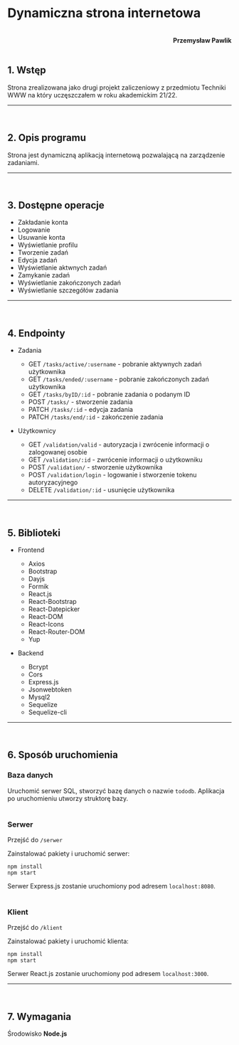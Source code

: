 # **Dynamiczna strona internetowa**
<br>
<div style="text-align: right"><b>Przemysław Pawlik</b></div>
<br>

## **1. Wstęp**
Strona zrealizowana jako drugi projekt zaliczeniowy z przedmiotu Techniki WWW na który uczęszczałem w roku akademickim 21/22.

----------
<br>

## **2. Opis programu**
Strona jest dynamiczną aplikacją internetową pozwalającą na zarządzenie zadaniami. 

----------
<br>

## **3. Dostępne operacje**
* Zakładanie konta
* Logowanie
* Usuwanie konta
* Wyświetlanie profilu
* Tworzenie zadań
* Edycja zadań
* Wyświetlanie aktwnych zadań
* Zamykanie zadań
* Wyświetlanie zakończonych zadań
* Wyświetlanie szczegółów zadania

----------
<br>

## **4. Endpointy**
* Zadania
    * GET `/tasks/active/:username` - pobranie aktywnych zadań użytkownika
    * GET `/tasks/ended/:username` - pobranie zakończonych zadań użytkownika
    * GET `/tasks/byID/:id` - pobranie zadania o podanym ID
    * POST `/tasks/` - stworzenie zadania
    * PATCH `/tasks/:id` - edycja zadania
    * PATCH `/tasks/end/:id` - zakończenie zadania

* Użytkownicy
    * GET `/validation/valid` - autoryzacja i zwrócenie informacji o zalogowanej osobie
    * GET `/validation/:id` - zwrócenie informacji o użytkowniku
    * POST `/validation/` - stworzenie użytkownika
    * POST `/validation/login` - logowanie i stworzenie tokenu autoryzacyjnego
    * DELETE `/validation/:id` - usunięcie użytkownika

----------
<br>

## **5. Biblioteki**
* Frontend
    * Axios
    * Bootstrap
    * Dayjs
    * Formik
    * React.js
    * React-Bootstrap
    * React-Datepicker
    * React-DOM
    * React-Icons
    * React-Router-DOM
    * Yup

* Backend
    * Bcrypt
    * Cors
    * Express.js
    * Jsonwebtoken
    * Mysql2
    * Sequelize
    * Sequelize-cli

----------
<br>

## **6. Sposób uruchomienia**

### **Baza danych**
Uruchomić serwer SQL, stworzyć bazę danych o nazwie `tododb`. Aplikacja po uruchomieniu utworzy struktorę bazy.
<br>
<br>

### **Serwer**
Przejść do `/serwer`

Zainstalować pakiety i  uruchomić serwer:
```
npm install
npm start
```

Serwer Express.js zostanie uruchomiony pod adresem `localhost:8080`. 
<br>
<br>

### **Klient**
Przejść do `/klient`

Zainstalować pakiety i  uruchomić klienta:
```
npm install
npm start
```

Serwer React.js zostanie uruchomiony pod adresem `localhost:3000`. 

----------
<br>

## **7. Wymagania**
Środowisko **Node.js**<br>